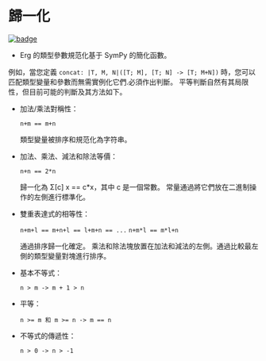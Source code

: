 # 歸一化

[![badge](https://img.shields.io/endpoint.svg?url=https%3A%2F%2Fgezf7g7pd5.execute-api.ap-northeast-1.amazonaws.com%2Fdefault%2Fsource_up_to_date%3Fowner%3Derg-lang%26repos%3Derg%26ref%3Dmain%26path%3Ddoc/EN/compiler/type_var_normalization.md%26commit_hash%3Dd15cbbf7b33df0f78a575cff9679d84c36ea3ab1)](https://gezf7g7pd5.execute-api.ap-northeast-1.amazonaws.com/default/source_up_to_date?owner=erg-lang&repos=erg&ref=main&path=doc/EN/compiler/type_var_normalization.md&commit_hash=d15cbbf7b33df0f78a575cff9679d84c36ea3ab1)

* Erg 的類型參數規范化基于 SymPy 的簡化函數。

例如，當您定義 `concat: |T, M, N|([T; M], [T; N] -> [T; M+N])` 時，您可以匹配類型變量和參數而無需實例化它們.必須作出判斷。
平等判斷自然有其局限性，但目前可能的判斷及其方法如下。

* 加法/乘法對稱性：

  `n+m == m+n`

  類型變量被排序和規范化為字符串。

* 加法、乘法、減法和除法等價：

  `n+n == 2*n`

  歸一化為 Σ[c] x == c*x，其中 c 是一個常數。
  常量通過將它們放在二進制操作的左側進行標準化。

* 雙重表達式的相等性：

  `n+m+l == m+n+l == l+m+n == ...`
  `n+m*l == m*l+n`

  通過排序歸一化確定。
  乘法和除法塊放置在加法和減法的左側。通過比較最左側的類型變量對塊進行排序。

* 基本不等式：

  `n > m -> m + 1 > n`

* 平等：

  `n >= m 和 m >= n -> m == n`

* 不等式的傳遞性：

  `n > 0 -> n > -1`
